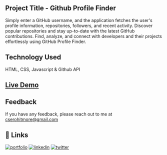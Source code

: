 ## Project Title - Github Profile Finder
 Simply enter a GitHub username, and the application fetches the user's profile information, repositories, followers, and recent activity. Discover popular repositories and stay up-to-date with the latest GitHub contributions. Find, analyze, and connect with developers and their projects effortlessly using GitHub Profile Finder.

## Technology Used
HTML, CSS, Javascript & Github API

## [Live Demo](https://gitprof.vercel.app/)

## Feedback

If you have any feedback, please reach out to me at cserohitmore@gmail.com


## 🔗 Links
[![portfolio](https://img.shields.io/badge/my_portfolio-000?style=for-the-badge&logo=ko-fi&logoColor=white)](https://creatro.vercel.app/)
[![linkedin](https://img.shields.io/badge/linkedin-0A66C2?style=for-the-badge&logo=linkedin&logoColor=white)](https://www.linkedin.com/in/rohitmore07)
[![twitter](https://img.shields.io/badge/twitter-1DA1F2?style=for-the-badge&logo=twitter&logoColor=white)](https://twitter.com/rohittmore)

